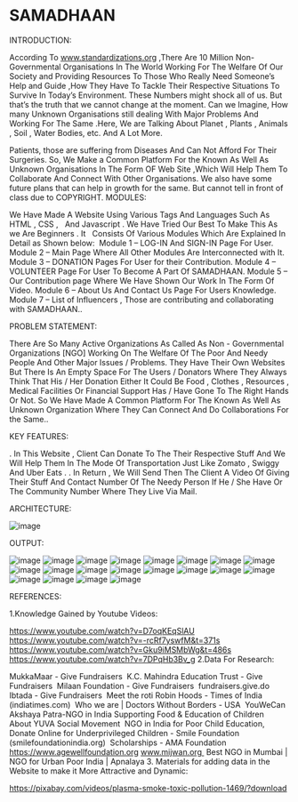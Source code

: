 # SAMADHAAN
INTRODUCTION:

According  To www.standardizations.org ,There Are 10 Million Non-Governmental Organisations In The World Working For The Welfare Of Our Society and Providing Resources To Those Who Really Need Someone’s Help and Guide ,How They Have To Tackle Their Respective Situations To Survive In Today’s Environment. 
These Numbers might shock all of us. But that’s the truth that we cannot change at the moment. Can we  Imagine, How many Unknown Organisations still dealing With Major Problems And Working For The Same .Here, We are Talking About Planet , Plants , Animals , Soil , Water Bodies, etc. And A Lot More.

Patients, those are suffering from Diseases And Can Not Afford For Their Surgeries. So, We Make a Common Platform  For the Known As Well As Unknown  Organisations In The Form OF Web Site ,Which Will Help Them To Collaborate And Connect With Other Organisations.
We also have some future plans that can help in growth for the same. But cannot tell in front of class due to COPYRIGHT.
MODULES:

We Have Made A Website Using Various Tags And Languages Such As HTML , CSS ,  
And Javascript . We Have Tried Our Best To Make This As we Are Beginners . It  
Consists Of Various Modules Which Are Explained In Detail as Shown below: 
Module 1 – LOG-IN  And SIGN-IN Page For User.
Module 2 – Main Page Where All Other Modules Are Interconnected with It.
Module 3 – DONATION Pages For User for their Contribution.
Module 4 – VOLUNTEER Page For User To Become A Part Of SAMADHAAN.
Module 5 – Our Contribution page Where We Have Shown Our Work In The Form Of  
Video.
Module 6 – About Us And Contact Us Page For Users Knowledge.
Module 7 – List of Influencers , Those are contributing and collaborating with 
SAMADHAAN..

PROBLEM STATEMENT:

There Are So Many Active Organizations As Called As Non - Governmental Organizations [NGO]
Working On The Welfare Of The Poor And Needy People And Other Major Issues / Problems. They
Have Their Own Websites But There Is An Empty Space For The Users / Donators Where
They Always Think That His / Her Donation Either It Could Be Food , Clothes , Resources ,
Medical Facilities Or Financial Support Has / Have Gone To The Right Hands Or Not.
So We Have Made A Common Platform For The Known As Well As Unknown Organization Where
They Can Connect And Do Collaborations For the Same..

KEY FEATURES:

. In This Website , Client Can Donate To The Their Respective  Stuff And We Will Help Them In The Mode Of Transportation Just Like Zomato , Swiggy And Uber Eats .
. In Return , We Will Send Then The Client A Video Of Giving Their Stuff  And Contact Number Of The Needy Person If He / She Have Or The Community Number Where They Live Via Mail.

ARCHITECTURE:

![image](https://github.com/MukuSick2/SAMADHAAN/assets/131860691/4d924624-8f7f-4f9e-8175-b860cfff631e)

OUTPUT:

![image](https://github.com/MukuSick2/SAMADHAAN/assets/131860691/189e21dc-d35f-4507-89dd-b013206ac7c8)
![image](https://github.com/MukuSick2/SAMADHAAN/assets/131860691/f67a70c1-0367-4729-a795-65e6af28dcae)
![image](https://github.com/MukuSick2/SAMADHAAN/assets/131860691/9fb85a8a-1fa1-4f3b-b569-2cccf3c9852f)
![image](https://github.com/MukuSick2/SAMADHAAN/assets/131860691/15d2a9fd-0f51-4b0f-b07c-a28de7b6ee14)
![image](https://github.com/MukuSick2/SAMADHAAN/assets/131860691/f1f42468-e06c-482f-88e6-f41c78777fef)
![image](https://github.com/MukuSick2/SAMADHAAN/assets/131860691/52d88193-475f-41a2-9a96-7ca172ac4e4d)
![image](https://github.com/MukuSick2/SAMADHAAN/assets/131860691/8a71c8c8-bec1-4f21-8aec-d0ce21fd9d4e)
![image](https://github.com/MukuSick2/SAMADHAAN/assets/131860691/e59a8ab9-af20-4374-8a28-2aec188d50ce)
![image](https://github.com/MukuSick2/SAMADHAAN/assets/131860691/fcb80746-464f-49be-b927-3917062fa780)
![image](https://github.com/MukuSick2/SAMADHAAN/assets/131860691/b6cd0e03-4bd6-4daa-b86c-d7aa7da584f0)
![image](https://github.com/MukuSick2/SAMADHAAN/assets/131860691/ebaeecf8-0e0a-4525-a35b-2cc1d2806764)
![image](https://github.com/MukuSick2/SAMADHAAN/assets/131860691/eeff3124-543f-47d2-8570-f94407cc7464)
![image](https://github.com/MukuSick2/SAMADHAAN/assets/131860691/03155633-3984-4aaf-9563-d521b765647c)
![image](https://github.com/MukuSick2/SAMADHAAN/assets/131860691/30c469f8-76c6-4a54-8aaf-0243bed8bd06)
![image](https://github.com/MukuSick2/SAMADHAAN/assets/131860691/aa8fba0a-2fc1-40f8-b117-24636ca3686c)
![image](https://github.com/MukuSick2/SAMADHAAN/assets/131860691/b3e129f3-e0e2-4c81-b196-082e439a464e)
![image](https://github.com/MukuSick2/SAMADHAAN/assets/131860691/9a57a62b-7873-446a-926a-49f3d5c06359)
![image](https://github.com/MukuSick2/SAMADHAAN/assets/131860691/454f36f5-6257-4b60-b007-d0663cda08dc)
![image](https://github.com/MukuSick2/SAMADHAAN/assets/131860691/d06c73a3-c14c-492f-8ff9-fea59bc5572d)
![image](https://github.com/MukuSick2/SAMADHAAN/assets/131860691/a0ccca07-6007-4e42-886d-4548b2d99006)

REFERENCES:

1.Knowledge Gained by Youtube Videos:

https://www.youtube.com/watch?v=D7oqKEqSlAU 
https://www.youtube.com/watch?v=-rcRf7yswfM&t=371s 
https://www.youtube.com/watch?v=Gku9iMSMbWg&t=486s 
https://www.youtube.com/watch?v=7DPqHb3Bv_g 
2.Data For Research:

MukkaMaar - Give Fundraisers 
K.C. Mahindra Education Trust - Give Fundraisers 
Milaan Foundation - Give Fundraisers 
fundraisers.give.do
Ibtada - Give Fundraisers 
Meet the roti Robin Hoods - Times of India (indiatimes.com) 
Who we are | Doctors Without Borders - USA 
YouWeCan 
Akshaya Patra-NGO in India Supporting Food & Education of Children 
About YUVA Social Movement 
NGO in India for Poor Child Education, Donate Online for Underprivileged Children - Smile Foundation (smilefoundationindia.org) 
Scholarships - AMA Foundation 
https://www.agewellfoundation.org
www.mijwan.org 
Best NGO in Mumbai | NGO for Urban Poor India | Apnalaya
3. Materials for adding data in the Website to make it More Attractive and Dynamic:

https://pixabay.com/videos/plasma-smoke-toxic-pollution-1469/?download 










